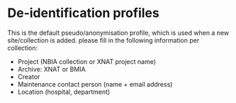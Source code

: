 De-identification profiles
==========

This is the default pseudo/anonymisation profile, which is used when a new site/collection is added.
please fill in the following information per collection:
- Project (NBIA collection or XNAT project name)
- Archive: XNAT or BMIA
- Creator
- Maintenance contact person (name + email address)
- Location (hospital, department)